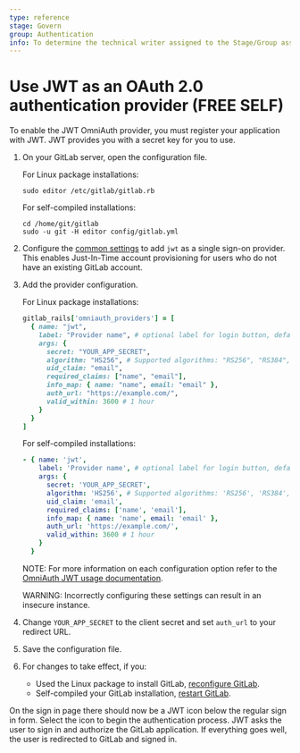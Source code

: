 ```yaml
---
type: reference
stage: Govern
group: Authentication
info: To determine the technical writer assigned to the Stage/Group associated with this page, see https://about.gitlab.com/handbook/product/ux/technical-writing/#assignments
---
```


# Use JWT as an OAuth 2.0 authentication provider **(FREE SELF)**

To enable the JWT OmniAuth provider, you must register your application with JWT.
JWT provides you with a secret key for you to use.

1. On your GitLab server, open the configuration file.

   For Linux package installations:

   ```shell
   sudo editor /etc/gitlab/gitlab.rb
   ```

   For self-compiled installations:

   ```shell
   cd /home/git/gitlab
   sudo -u git -H editor config/gitlab.yml
   ```

1. Configure the [common settings](../../integration/omniauth.md#configure-common-settings)
   to add `jwt` as a single sign-on provider. This enables Just-In-Time
   account provisioning for users who do not have an existing GitLab account.
1. Add the provider configuration.

   For Linux package installations:

   ```ruby
   gitlab_rails['omniauth_providers'] = [
     { name: "jwt",
       label: "Provider name", # optional label for login button, defaults to "Jwt"
       args: {
         secret: "YOUR_APP_SECRET",
         algorithm: "HS256", # Supported algorithms: "RS256", "RS384", "RS512", "ES256", "ES384", "ES512", "HS256", "HS384", "HS512"
         uid_claim: "email",
         required_claims: ["name", "email"],
         info_map: { name: "name", email: "email" },
         auth_url: "https://example.com/",
         valid_within: 3600 # 1 hour
       }
     }
   ]
   ```

   For self-compiled installations:

   ```yaml
   - { name: 'jwt',
       label: 'Provider name', # optional label for login button, defaults to "Jwt"
       args: {
         secret: 'YOUR_APP_SECRET',
         algorithm: 'HS256', # Supported algorithms: 'RS256', 'RS384', 'RS512', 'ES256', 'ES384', 'ES512', 'HS256', 'HS384', 'HS512'
         uid_claim: 'email',
         required_claims: ['name', 'email'],
         info_map: { name: 'name', email: 'email' },
         auth_url: 'https://example.com/',
         valid_within: 3600 # 1 hour
       }
     }
   ```

   NOTE:
   For more information on each configuration option refer to
   the [OmniAuth JWT usage documentation](https://github.com/mbleigh/omniauth-jwt#usage).

   WARNING:
   Incorrectly configuring these settings can result in an insecure instance.

1. Change `YOUR_APP_SECRET` to the client secret and set `auth_url` to your redirect URL.
1. Save the configuration file.
1. For changes to take effect, if you:
   - Used the Linux package to install GitLab, [reconfigure GitLab](../restart_gitlab.md#reconfigure-a-linux-package-installation).
   - Self-compiled your GitLab installation, [restart GitLab](../restart_gitlab.md#self-compiled-installations).

On the sign in page there should now be a JWT icon below the regular sign in form.
Select the icon to begin the authentication process. JWT asks the user to
sign in and authorize the GitLab application. If everything goes well, the user
is redirected to GitLab and signed in.

<!-- ## Troubleshooting

Include any troubleshooting steps that you can foresee. If you know beforehand what issues
one might have when setting this up, or when something is changed, or on upgrading, it's
important to describe those, too. Think of things that may go wrong and include them here.
This is important to minimize requests for support, and to avoid doc comments with
questions that you know someone might ask.

Each scenario can be a third-level heading, for example `### Getting error message X`.
If you have none to add when creating a doc, leave this section in place
but commented out to help encourage others to add to it in the future. -->

